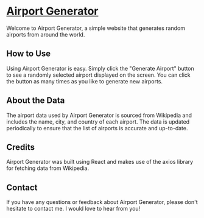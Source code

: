 # [Airport Generator](https://allison-lowe.github.io/random-airport-generator/)

Welcome to Airport Generator, a simple website that generates random airports from around the world.

## How to Use

Using Airport Generator is easy. Simply click the "Generate Airport" button to see a randomly selected airport displayed on the screen. You can click the button as many times as you like to generate new airports.

## About the Data

The airport data used by Airport Generator is sourced from Wikipedia and includes the name, city, and country of each airport. The data is updated periodically to ensure that the list of airports is accurate and up-to-date.

## Credits

Airport Generator was built using React and makes use of the axios library for fetching data from Wikipedia.

## Contact

If you have any questions or feedback about Airport Generator, please don't hesitate to contact me. I would love to hear from you!
